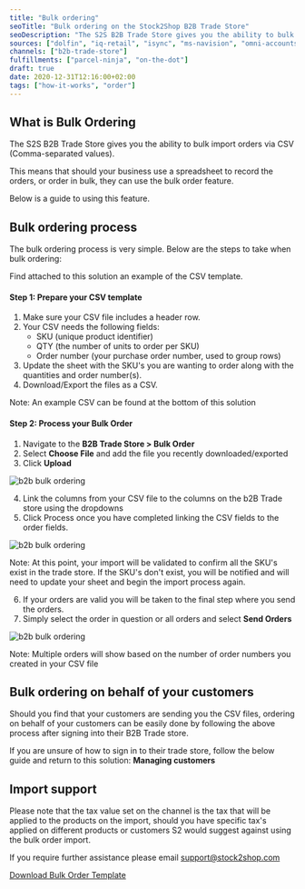 ```yaml
---
title: "Bulk ordering"
seoTitle: "Bulk ordering on the Stock2Shop B2B Trade Store"
seoDescription: "The S2S B2B Trade Store gives you the ability to bulk import orders via CSV (Comma-separated values)."
sources: ["dolfin", "iq-retail", "isync", "ms-navision", "omni-accounts", "pastel-partner", "sage-50cloud-pastel-xpress", "sage-200-evolution", "sage-300cloud", "sage-business-cloud-financials", "sage-evolution", "sage-one", "sage-pastel-evolution", "sap", "syspro" ]
channels: ["b2b-trade-store"]
fulfillments: ["parcel-ninja", "on-the-dot"]
draft: true
date: 2020-12-31T12:16:00+02:00
tags: ["how-it-works", "order"]
---
```


## What is Bulk Ordering

The S2S B2B Trade Store gives you the ability to bulk import orders via CSV (Comma-separated values). 

This means that should your business use a spreadsheet to record the orders, or order in bulk, they can use the bulk order feature.

Below is a guide to using this feature.

## Bulk ordering process

The bulk ordering process is very simple. Below are the steps to take when bulk ordering:

Find attached to this solution an example of the CSV template.

#### Step 1: Prepare your CSV template

1. Make sure your CSV file includes a header row.
2. Your CSV needs the following fields:
    - SKU (unique product identifier)
    - QTY (the number of units to order per SKU)
    - Order number (your purchase order number, used to group rows)
4. Update the sheet with the SKU's you are wanting to order along with the quantities and order number(s).
5. Download/Export the files as a CSV.

Note: An example CSV can be found at the bottom of this solution

#### Step 2: Process your Bulk Order

1. Navigate to the **B2B Trade Store > Bulk Order**
2. Select **Choose File** and add the file you recently downloaded/exported
3. Click **Upload**

![b2b bulk ordering](/uploads/b2b-bulk-ordering-1.png)

4. Link the columns from your CSV file to the columns on the b2B Trade store using the dropdowns
5. Click Process once you have completed linking the CSV fields to the order fields.

![b2b bulk ordering](/uploads/b2b-bulk-ordering-2.png)

Note: At this point, your import will be validated to confirm all the SKU's exist in the trade store. If the SKU's don't exist, you will be notified and will need to update your sheet and begin the import process again.

6. If your orders are valid you will be taken to the final step where you send the orders.
7. Simply select the order in question or all orders and select **Send Orders**

![b2b bulk ordering](/uploads/b2b-bulk-ordering-3.png)

Note: Multiple orders will show based on the number of order numbers you created in your CSV file

## Bulk ordering on behalf of your customers

Should you find that your customers are sending you the CSV files, ordering on behalf of your customers can be easily done by following the above process after signing into their B2B Trade store.

If you are unsure of how to sign in to their trade store, follow the below guide and return to this solution:
**Managing customers**

## Import support

Please note that the tax value set on the channel is the tax that will be applied to the products on the import, should you have specific tax's applied on different products or customers S2 would suggest against using the bulk order import.

If you require further assistance please email support@stock2shop.com

[Download Bulk Order Template](/attachments/S2S-B2B-Bulk-Order-Template-20200120.csv)